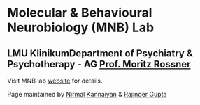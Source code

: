 # **Molecular & Behavioural Neurobiology (MNB) Lab**  
## LMU KlinikumDepartment of Psychiatry & Psychotherapy - AG [**Prof. Moritz Rossner**](https://www.mcn.uni-muenchen.de/members/regular/rossner/index.html)

Visit MNB lab [website](https://www.lmu-klinikum.de/psychiatrie-und-psychotherapie/forschung-research/working-groups/molecular-behavioural-neurobiology/a7aaa2613c3efb58) for details.

Page maintained by [Nirmal Kannaiyan](nkannaiy@med.lmu.de) & [Rajinder Gupta](rajinder.gupta@med.uni-muenchen.de)
